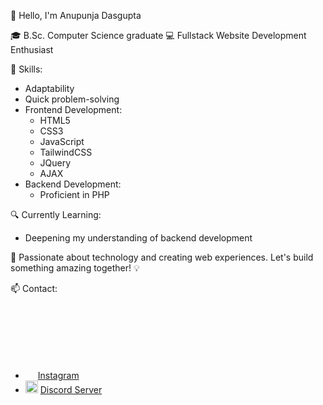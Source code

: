 👋 Hello, I'm Anupunja Dasgupta

🎓 B.Sc. Computer Science graduate
💻 Fullstack Website Development Enthusiast

🌟 Skills:
- Adaptability
- Quick problem-solving
- Frontend Development:
  - HTML5
  - CSS3
  - JavaScript
  - TailwindCSS
  - JQuery
  - AJAX
- Backend Development: 
  - Proficient in PHP

🔍 Currently Learning:
- Deepening my understanding of backend development

🚀 Passionate about technology and creating web experiences. Let's build something amazing together! 💡

📫 Contact:
- <img src="https://cdn2.iconfinder.com/data/icons/social-media-2285/512/1_Instagram_colored_svg_1-512.png" width="16" style="margin-top: 100px;"> [Instagram](https://www.instagram.com/blazetempest_2002/)
- <img src="https://cdn3.iconfinder.com/data/icons/social-network-flat-3/100/Discord-256.png" width="20"> [Discord Server](https://discord.gg/Z6gq6wz8NF)
